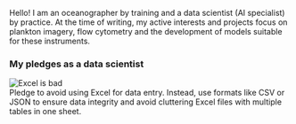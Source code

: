 Hello! I am an oceanographer by training and a data scientist (AI specialist) by practice.
At the time of writing, my active interests and projects focus on plankton imagery, flow cytometry and the development of models suitable for these instruments.

### My pledges as a data scientist
![Excel is bad](https://img.shields.io/badge/Excel_is_bad-8A2BE2)  
Pledge to avoid using Excel for data entry. Instead, use formats like CSV or JSON to ensure data integrity and avoid cluttering Excel files with multiple tables in one sheet.
